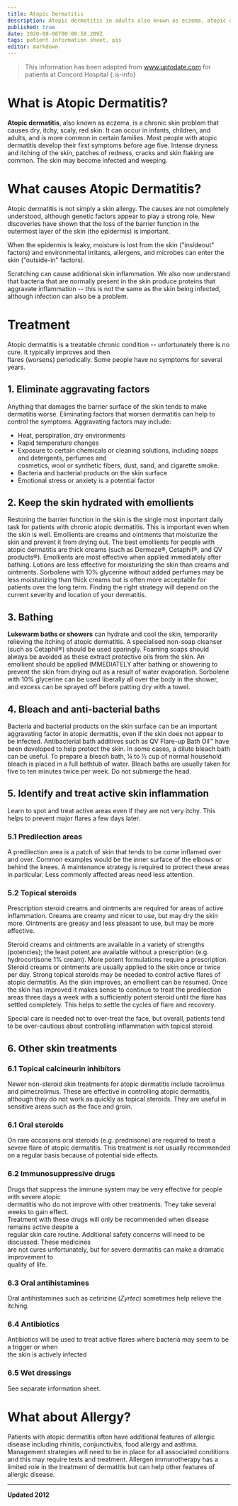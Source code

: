 ```yaml
---
title: Atopic Dermatitis
description: Atopic dermatitis in adults also known as eczema, atopic dermatitis eczema syndrome (ADES)
published: true
date: 2020-08-06T00:08:58.209Z
tags: patient information sheet, pis
editor: markdown
---
```


> This information has been adapted from www.uptodate.com for patients at Concord Hospital
{.is-info}


# What is Atopic Dermatitis?

**Atopic dermatitis**, also known as eczema, is a chronic skin problem that causes dry, itchy, scaly, red skin. It can occur in infants, children, and adults, and is more common in certain families. Most people with atopic dermatitis develop their first symptoms before age five. Intense dryness and itching of the skin, patches of redness, cracks and skin flaking are common. The skin may become infected and weeping.

# What causes Atopic Dermatitis?

Atopic dermatitis is not simply a skin allergy. The causes are not completely understood, although genetic factors appear to play a strong role. New discoveries have shown that the loss of the barrier function in the outermost layer of the skin (the epidermis) is important. 

When the epidermis is leaky, moisture is lost from the skin ("insideout" factors) and environmental irritants, allergens, and microbes can enter the skin ("outside-in" factors). 

Scratching can cause additional skin inflammation. We also now understand that bacteria that are normally present in the skin produce proteins that aggravate inflammation -- this is not the same as the skin being infected, although infection can also be a problem.

# Treatment

Atopic dermatitis is a treatable chronic condition -- unfortunately there is no cure. It typically improves and then\
flares (worsens) periodically. Some people have no symptoms for several years.

## 1. Eliminate aggravating factors
Anything that damages the barrier surface of the skin tends to make dermatitis worse. Eliminating factors that worsen dermatitis can help to control the symptoms. Aggravating factors may include:

-   Heat, perspiration, dry environments
-   Rapid temperature changes
-   Exposure to certain chemicals or cleaning solutions, including soaps and detergents, perfumes and\
    cosmetics, wool or synthetic fibers, dust, sand, and cigarette smoke.
-   Bacteria and bacterial products on the skin surface
-   Emotional stress or anxiety is a potential factor

## 2. Keep the skin hydrated with emollients
Restoring the barrier function in the skin is the single most important daily task for patients with chronic atopic dermatitis. This is important even when the skin is well. Emollients are creams and ointments that moisturize the skin and prevent it from drying out. The best emollients for people with atopic dermatitis are thick creams (such as Dermeze®, Cetaphil®, and QV products®). Emollients are most effective when applied immediately after bathing. Lotions are less effective for moisturizing the skin than creams and ointments. Sorbolene with 10% glycerine without added perfumes may be less moisturizing than thick creams but is often more acceptable for patients over the long term. Finding the right strategy will depend on the current severity and location of your dermatitis.

## 3. Bathing
**Lukewarm baths or showers** can hydrate and cool the skin, temporarily relieving the itching of atopic dermatitis. A specialised non-soap cleanser (such as Cetaphil®) should be used sparingly. Foaming soaps should always be avoided as these extract protective oils from the skin. An emollient should be applied IMMEDIATELY after bathing or showering to prevent the skin from drying out as a result of water evaporation. Sorbolene with 10% glycerine can be used liberally all over the body in the shower, and excess can be sprayed off before patting dry with a towel.

## 4. Bleach and anti-bacterial baths
Bacteria and bacterial products on the skin surface can be an important aggravating factor in atopic dermatitis, even if the skin does not appear to be infected. Antibacterial bath additives such as QV Flare-up Bath Oil™ have been developed to help protect the skin. In some cases, a dilute bleach bath can be useful. To prepare a bleach bath, ¼ to ½ cup of normal household bleach is placed in a full bathtub of water. Bleach baths are usually taken for five to ten minutes twice per week. Do not submerge the head.

## 5. Identify and treat active skin inflammation
Learn to spot and treat active areas even if they are not very itchy. This helps to prevent major flares a few days later.

### 5.1 Predilection areas
A predilection area is a patch of skin that tends to be come inflamed over and over. Common examples would be the inner surface of the elbows or behind the knees. A maintenance strategy is required to  protect these areas in particular. Less commonly affected areas need less attention.

### 5.2 Topical steroids
Prescription steroid creams and ointments are required for areas of active inflammation. Creams are creamy and nicer to use, but may dry the skin more. Ointments are greasy and less pleasant to use, but may be more effective. 

Steroid creams and ointments are available in a variety of strengths (potencies); the least potent are available without a prescription (e.g. hydrocortisone 1% cream). More potent formulations require a prescription. Steroid creams or ointments are usually applied to the skin once or twice per day. Strong topical steroids may be needed to control active flares of atopic dermatitis. As the skin improves, an emollient can be resumed. Once the skin has improved it makes sense to continue to treat the predilection areas three days a week with a sufficiently potent steroid until the flare has settled completely. This helps to settle the cycles of flare and recovery. 

Special care is needed not to over-treat the face, but overall, patients tend to be over-cautious about controlling inflammation with topical steroid.

## 6. Other skin treatments

### 6.1 Topical calcineurin inhibitors
Newer non-steroid skin treatments for atopic dermatitis include tacrolimus and pimecrolimus. These are effective in controlling atopic dermatitis, although they do not work as quickly as topical steroids. They are useful in sensitive areas such as the face and groin.

### 6.1 Oral steroids
On rare occasions oral steroids (e.g. prednisone) are required to treat a severe flare of atopic dermatitis. This treatment is not usually recommended on a regular basis because of potential side effects.

### 6.2 Immunosuppressive drugs
Drugs that suppress the immune system may be very effective for people with severe atopic\
dermatitis who do not improve with other treatments. They take several weeks to gain effect.\
Treatment with these drugs will only be recommended when disease remains active despite a\
regular skin care routine. Additional safety concerns will need to be discussed. These medicines\
are not cures unfortunately, but for severe dermatitis can make a dramatic improvement to\
quality of life.

### 6.3 Oral antihistamines
Oral antihistamines such as cetirizine (*Zyrtec*) sometimes help relieve the itching.

### 6.4 Antibiotics
Antibiotics will be used to treat active flares where bacteria may seem to be a trigger or when\
the skin is actively infected

### 6.5 Wet dressings
See separate information sheet.

# What about Allergy?

Patients with atopic dermatitis often have additional features of allergic disease including rhinitis, conjunctivitis, food allergy and asthma. Management strategies will need to be in place for all associated conditions and this may require tests and treatment. Allergen immunotherapy has a limited role in the treatment of dermatitis but can help other features of allergic disease.

---

**Updated 2012**